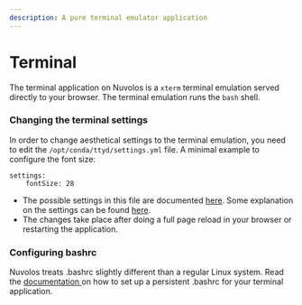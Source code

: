 ```yaml
---
description: A pure terminal emulator application
---
```


# Terminal

The terminal application on Nuvolos is a `xterm` terminal emulation served directly to your browser. The terminal emulation runs the `bash` shell.

### Changing the terminal settings

In order to change aesthetical settings to the terminal emulation, you need to edit the `/opt/conda/ttyd/settings.yml` file. A minimal example to configure the font size:

```
settings:
    fontSize: 28
```

* The possible settings in this file are documented [here](https://xtermjs.org/docs/api/terminal/interfaces/iterminaloptions/). Some explanation on the settings can be found [here](https://github.com/xtermjs/xterm.js/blob/master/typings/xterm.d.ts).
* The changes take place after doing a full page reload in your browser or restarting the application.

### Configuring bashrc

Nuvolos treats .bashrc slightly different than a regular Linux system. Read the [documentation ](../../features/applications/create-a-persistent-.bashrc.md)on how to set up a persistent .bashrc for your terminal application.

